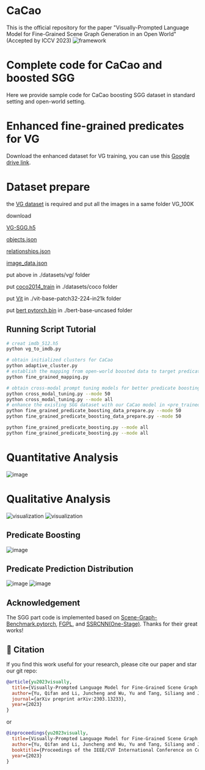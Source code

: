 # CaCao
This is the official repository for the paper "Visually-Prompted Language Model for Fine-Grained Scene Graph Generation in an Open World" (Accepted by ICCV 2023)
![framework](figures/architecture.png)
# Complete code for CaCao and boosted SGG
Here we provide sample code for CaCao boosting SGG dataset in standard setting and open-world setting.
# Enhanced fine-grained predicates for VG
Download the enhanced dataset for VG training, you can use this [Google drive link](https://drive.google.com/drive/folders/1WOeumjptstD7nZQJgkJiqbQo9A_05gkh?usp=sharing).
# Dataset prepare
the [VG dataset](https://homes.cs.washington.edu/~ranjay/visualgenome/api.html) is required and put all the images in a same folder VG_100K

download 

[VG-SGG.h5](https://svl.stanford.edu/projects/scene-graph/dataset/VG-SGG.h5)

[objects.json](https://homes.cs.washington.edu/~ranjay/visualgenome/data/dataset/objects.json.zip)

[relationships.json](https://homes.cs.washington.edu/~ranjay/visualgenome/data/dataset/relationships.json.zip)


[image_data.json](https://homes.cs.washington.edu/~ranjay/visualgenome/data/dataset/image_data.json.zip)

put above in ./datasets/vg/ folder

put [coco2014_train](https://cocodataset.org/#download) in ./datasets/coco folder

put [Vit](https://huggingface.co/google/vit-base-patch32-224-in21k/tree/main)   in ./vit-base-patch32-224-in21k folder

put [bert pytorch.bin](https://huggingface.co/bert-base-uncased/tree/main) in ./bert-base-uncased folder

## Running Script Tutorial
```bash
# creat imdb_512.h5
python vg_to_imdb.py
```
```bash
# obtain initialized clusters for CaCao
python adaptive_cluster.py 
# establish the mapping from open-world boosted data to target predicates for enhancement
python fine_grained_mapping.py 
```
```bash
# obtain cross-modal prompt tuning models for better predicate boosting
python cross_modal_tuning.py --mode 50 
python cross_modal_tuning.py --mode all
# enhance the existing SGG dataset with our CaCao model in <pre_trained_visually_prompted_model>
python fine_grained_predicate_boosting_data_prepare.py --mode 50 
python fine_grained_predicate_boosting_data_prepare.py --mode 50

python fine_grained_predicate_boosting.py --mode all
python fine_grained_predicate_boosting.py --mode all 
```
# Quantitative Analysis
![image](https://github.com/Yuqifan1117/CaCao/assets/48062034/edd8b9bf-9d00-4f0f-894d-fce3b631fea5)
# Qualitative Analysis
![visualization](figures/visualization.png)
![visualization](figures/open-world.png)
## Predicate Boosting
![image](https://user-images.githubusercontent.com/48062034/204218380-3e2eedea-0adb-4acf-b3b6-c574c9e2dbfd.png)
## Predicate Prediction Distribution
![image](https://user-images.githubusercontent.com/48062034/204217723-3c053991-3df8-45c0-b99b-a9830cc2319e.png)
![image](https://user-images.githubusercontent.com/48062034/204218044-93bcd22e-96da-4fe7-8fb1-dacd7646d563.png)

## Acknowledgement
The SGG part code is implemented based on [Scene-Graph-Benchmark.pytorch](https://github.com/KaihuaTang/Scene-Graph-Benchmark.pytorch), [FGPL](https://github.com/XinyuLyu/FGPL), and [SSRCNN(One-Stage)](https://github.com/MCGNJU/Structured-Sparse-RCNN). Thanks for their great works! 
## 📜 Citation
If you find this work useful for your research, please cite our paper and star our git repo:
```bibtex
@article{yu2023visually,
  title={Visually-Prompted Language Model for Fine-Grained Scene Graph Generation in an Open World},
  author={Yu, Qifan and Li, Juncheng and Wu, Yu and Tang, Siliang and Ji, Wei and Zhuang, Yueting},
  journal={arXiv preprint arXiv:2303.13233},
  year={2023}
}
```
or
```bibtex
@inproceedings{yu2023visually,
  title={Visually-Prompted Language Model for Fine-Grained Scene Graph Generation in an Open World},
  author={Yu, Qifan and Li, Juncheng and Wu, Yu and Tang, Siliang and Ji, Wei and Zhuang, Yueting},
  booktitle={Proceedings of the IEEE/CVF International Conference on Computer Vision},
  year={2023}
}
```
